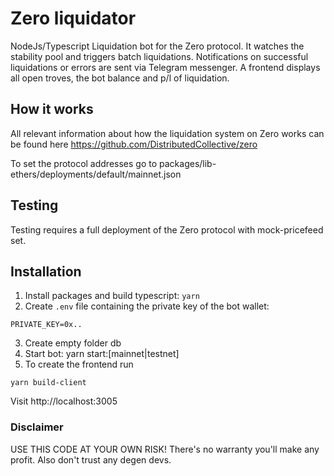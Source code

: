 # Zero liquidator

NodeJs/Typescript Liquidation bot for the Zero protocol.
  It watches the stability pool and triggers batch liquidations. Notifications on successful liquidations or errors are sent via Telegram messenger. A frontend displays all open troves, the bot balance and p/l of liquidation.


## How it works

All relevant information about how the liquidation system on Zero works can be found here
https://github.com/DistributedCollective/zero

To set the protocol addresses go to packages/lib-ethers/deployments/default/mainnet.json


## Testing

Testing requires a full deployment of the Zero protocol with mock-pricefeed set.



## Installation
1. Install packages and build typescript: `yarn`
2. Create `.env` file containing the private key of the bot wallet:
```
PRIVATE_KEY=0x..
```
3. Create empty folder db
4. Start bot: yarn start:[mainnet|testnet]
5. To create the frontend run 
```
yarn build-client
```
Visit http://localhost:3005





### Disclaimer
USE THIS CODE AT YOUR OWN RISK! There's no warranty you'll make any profit. Also don't trust any degen devs.